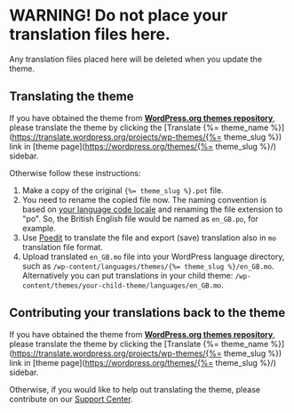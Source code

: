 # WARNING! Do not place your translation files here.

Any translation files placed here will be deleted when you update the theme.


## Translating the theme

If you have obtained the theme from **[WordPress.org themes repository](https://wordpress.org/themes/author/webmandesign/)**, please translate the theme by clicking the [Translate {%= theme_name %}](https://translate.wordpress.org/projects/wp-themes/{%= theme_slug %}) link in [theme page](https://wordpress.org/themes/{%= theme_slug %}/) sidebar.

Otherwise follow these instructions:

1. Make a copy of the original `{%= theme_slug %}.pot` file.
2. You need to rename the copied file now. The naming convention is based on [your language code locale](https://translate.wordpress.org/) and renaming the file extension to "po". So, the British English file would be named as `en_GB.po`, for example.
3. Use [Poedit](http://www.poedit.net/) to translate the file and export (save) translation also in `mo` translation file format.
4. Upload translated `en_GB.mo` file into your WordPress language directory, such as `/wp-content/languages/themes/{%= theme_slug %}/en_GB.mo`. Alternatively you can put translations in your child theme: `/wp-content/themes/your-child-theme/languages/en_GB.mo`.


## Contributing your translations back to the theme

If you have obtained the theme from **[WordPress.org themes repository](https://wordpress.org/themes/author/webmandesign/)**, please translate the theme by clicking the [Translate {%= theme_name %}](https://translate.wordpress.org/projects/wp-themes/{%= theme_slug %}) link in [theme page](https://wordpress.org/themes/{%= theme_slug %}/) sidebar.

Otherwise, if you would like to help out translating the theme, please contribute on our [Support Center](https://www.webmandesign.eu/reference/#links-support).

